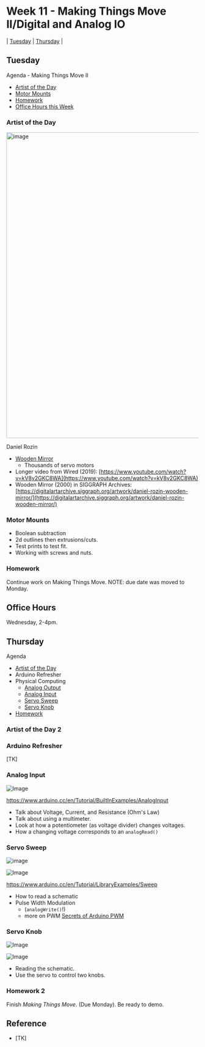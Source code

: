 # Week 11 - Making Things Move II/Digital and Analog IO

| [Tuesday](#tuesday) | [Thursday](#thursday) |

## Tuesday
Agenda - Making Things Move II
- [Artist of the Day](#artist-of-the-day)
- [Motor Mounts](#motor-mounts)
- [Homework](#homework)
- [Office Hours this Week](#office-hours)

### Artist of the Day
<img width="800" alt="image" src="https://user-images.githubusercontent.com/1598545/199234670-4492adcd-ad5b-4dc7-959e-af737f84db18.png">

Daniel Rozin

- [Wooden Mirror](http://www.smoothware.com/danny/woodenmirror.html)
  - Thousands of servo motors
- Longer video from Wired (2019): [https://www.youtube.com/watch?v=kV8v2GKC8WA](https://www.youtube.com/watch?v=kV8v2GKC8WA)
- Wooden Mirror (2000) in SIGGRAPH Archives: [https://digitalartarchive.siggraph.org/artwork/daniel-rozin-wooden-mirror/](https://digitalartarchive.siggraph.org/artwork/daniel-rozin-wooden-mirror/)

### Motor Mounts
- Boolean subtraction
- 2d outlines then extrusions/cuts.
- Test prints to test fit. 
- Working with screws and nuts.

### Homework
Continue work on Making Things Move. NOTE: due date was moved to Monday.

## Office Hours

Wednesday, 2-4pm.

## Thursday
Agenda
- [Artist of the Day](#artist-of-the-day-2)
- Arduino Refresher
- Physical Computing
  - [Analog Output](#analog-output)
  - [Analog Input](#analog-input)
  - [Servo Sweep](#servo-sweep)
  - [Servo Knob](#servo-knob)
- [Homework](#homework-2)

### Artist of the Day 2
<!--<img src="">

Name

- [Work](url)
-->
### Arduino Refresher
[TK]

### Analog Input

![Image](https://www.arduino.cc/wiki/static/7dbfb4b4c090ba1bc52c2a779822b8f9/29007/analoginoutserial1_bb.png)

https://www.arduino.cc/en/Tutorial/BuiltInExamples/AnalogInput

- Talk about Voltage, Current, and Resistance (Ohm's Law)
- Talk about using a multimeter. 
- Look at how a potentiometer (as voltage divider) changes voltages.
- How a changing voltage corresponds to an `analogRead()`

### Servo Sweep

![image](https://user-images.githubusercontent.com/1598545/140386249-6cd37d02-87af-4730-b97e-e04a0f0afb11.png)

![Image](https://www.arduino.cc/wiki/static/dcca996e7af6025b856c4907c3ffa235/01e7c/sweep_schem.png)

https://www.arduino.cc/en/Tutorial/LibraryExamples/Sweep

- How to read a schematic
- Pulse Width Modulation
  - (`analogWrite()`!)
  - more on PWM [Secrets of Arduino PWM](https://www.arduino.cc/en/Tutorial/SecretsOfArduinoPWM)

### Servo Knob

![Image](https://www.arduino.cc/wiki/static/32db11499efe2d9c9ee451f7996e42a2/e85cb/knob_bb.png)

![Image](https://www.arduino.cc/wiki/static/b0be5a84f8d4dd59d63cf0c102102fa6/b06ae/knob_schem.png)

- Reading the schematic.
- Use the servo to control two knobs. 

### Homework 2
Finish _Making Things Move_. (Due Monday). Be ready to demo.

## Reference
- [TK]
